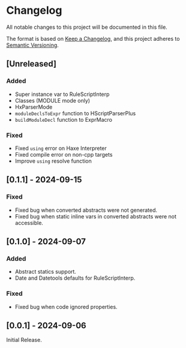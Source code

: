# Changelog

All notable changes to this project will be documented in this file.

The format is based on [Keep a Changelog](https://keepachangelog.com/en/1.1.0/),
and this project adheres to [Semantic Versioning](https://semver.org/spec/v2.0.0.html).

## [Unreleased]

### Added
- Super instance var to RuleScriptInterp
- Classes (MODULE mode only)
- HxParserMode
- `moduleDeclsToExpr` function to HScriptParserPlus
- `buildModuleDecl` function to ExprMacro

### Fixed
- Fixed `using` error on Haxe Interpreter
- Fixed compile error on non-cpp targets
- Improve `using` resolve function 

## [0.1.1] - 2024-09-15

### Fixed
- Fixed bug when converted abstracts were not generated.
- Fixed bug when static inline vars in converted abstracts were not accessible.

## [0.1.0] - 2024-09-07

### Added

- Abstract statics support.
- Date and Datetools defaults for RuleScriptInterp.

### Fixed

- Fixed bug when code ignored properties.

## [0.0.1] - 2024-09-06

Initial Release.

